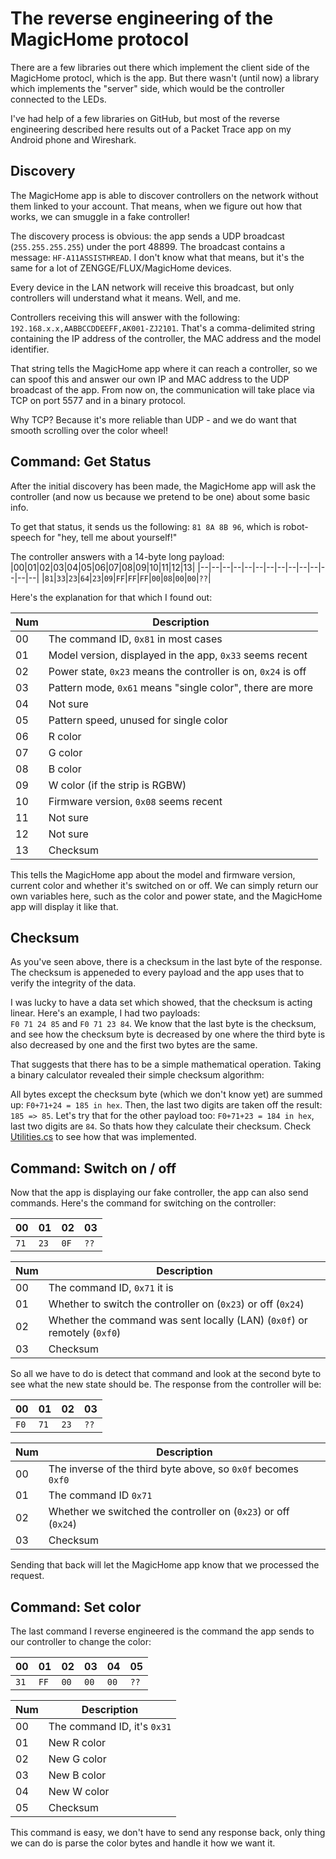 # The reverse engineering of the MagicHome protocol
There are a few libraries out there which implement the client side of the MagicHome protocl, which is the app. But there wasn't (until now) a library which implements the "server" side, which would be the controller connected to the LEDs.  

I've had help of a few libraries on GitHub, but most of the reverse engineering described here results out of a Packet Trace app on my Android phone and Wireshark.

## Discovery
The MagicHome app is able to discover controllers on the network without them linked to your account. That means, when we figure out how that works, we can smuggle in a fake controller!

The discovery process is obvious: the app sends a UDP broadcast (`255.255.255.255`) under the port 48899. The broadcast contains a message: `HF-A11ASSISTHREAD`. I don't know what that means, but it's the same for a lot of ZENGGE/FLUX/MagicHome devices.

Every device in the LAN network will receive this broadcast, but only controllers will understand what it means. Well, and me.

Controllers receiving this will answer with the following: `192.168.x.x,AABBCCDDEEFF,AK001-ZJ2101`. That's a comma-delimited string containing the IP address of the controller, the MAC address and the model identifier.

That string tells the MagicHome app where it can reach a controller, so we can spoof this and answer our own IP and MAC address to the UDP broadcast of the app. From now on, the communication will take place via TCP on port 5577 and in a binary protocol.

Why TCP? Because it's more reliable than UDP - and we do want that smooth scrolling over the color wheel!

## Command: Get Status
After the initial discovery has been made, the MagicHome app will ask the controller (and now us because we pretend to be one) about some basic info.

To get that status, it sends us the following: `81 8A 8B 96`, which is robot-speech for "hey, tell me about yourself!"

The controller answers with a 14-byte long payload:   
|00|01|02|03|04|05|06|07|08|09|10|11|12|13|
|--|--|--|--|--|--|--|--|--|--|--|--|--|--|
|`81`|`33`|`23`|`64`|`23`|`09`|`FF`|`FF`|`FF`|`00`|`08`|`00`|`00`|`??`|

Here's the explanation for that which I found out:

|Num|Description|
|---|-----------|
|00|The command ID, `0x81` in most cases|
|01|Model version, displayed in the app, `0x33` seems recent|
|02|Power state, `0x23` means the controller is on, `0x24` is off|
|03|Pattern mode, `0x61` means "single color", there are more|
|04|Not sure|
|05|Pattern speed, unused for single color|
|06|R color|
|07|G color|
|08|B color|
|09|W color (if the strip is RGBW)|
|10|Firmware version, `0x08` seems recent|
|11|Not sure|
|12|Not sure|
|13|Checksum|

This tells the MagicHome app about the model and firmware version, current color and whether it's switched on or off. We can simply return our own variables here, such as the color and power state, and the MagicHome app will display it like that.

## Checksum
As you've seen above, there is a checksum in the last byte of the response. The checksum is appeneded to every payload and the app uses that to verify the integrity of the data.

I was lucky to have a data set which showed, that the checksum is acting linear. Here's an example, I had two payloads:   
`F0 71 24 85` and `F0 71 23 84`. We know that the last byte is the checksum, and see how the checksum byte is decreased by one where the third byte is also decreased by one and the first two bytes are the same.

That suggests that there has to be a simple mathematical operation. Taking a binary calculator revealed their simple checksum algorithm:

All bytes except the checksum byte (which we don't know yet) are summed up: `F0+71+24 = 185 in hex`. Then, the last two digits are taken off the result: `185 => 85`.
Let's try that for the other payload too: `F0+71+23 = 184 in hex`, last two digits are `84`. So thats how they calculate their checksum. Check [Utilities.cs](https://github.com/iUltimateLP/MagicHomeController/blob/master/MagicHomeController/Utilities.cs#L53) to see how that was implemented.

## Command: Switch on / off
Now that the app is displaying our fake controller, the app can also send commands. Here's the command for switching on the controller:

|00|01|02|03|
|--|--|--|--|
|`71`|`23`|`0F`|`??`|

|Num|Description|
|---|-----------|
|00|The command ID, `0x71` it is|
|01|Whether to switch the controller on (`0x23`) or off (`0x24`)|
|02|Whether the command was sent locally (LAN) (`0x0f`) or remotely (`0xf0`)|
|03|Checksum|

So all we have to do is detect that command and look at the second byte to see what the new state should be. The response from the controller will be:

|00|01|02|03|
|--|--|--|--|
|`F0`|`71`|`23`|`??`|

|Num|Description|
|---|-----------|
|00|The inverse of the third byte above, so `0x0f` becomes `0xf0`|
|01|The command ID `0x71`|
|02|Whether we switched the controller on (`0x23`) or off (`0x24`)|
|03|Checksum|

Sending that back will let the MagicHome app know that we processed the request.

## Command: Set color
The last command I reverse engineered is the command the app sends to our controller to change the color:

|00|01|02|03|04|05|
|--|--|--|--|--|--|
|`31`|`FF`|`00`|`00`|`00`|`??`|

|Num|Description|
|---|-----------|
|00|The command ID, it's `0x31`|
|01|New R color|
|02|New G color|
|03|New B color|
|04|New W color|
|05|Checksum|

This command is easy, we don't have to send any response back, only thing we can do is parse the color bytes and handle it how we want it.
